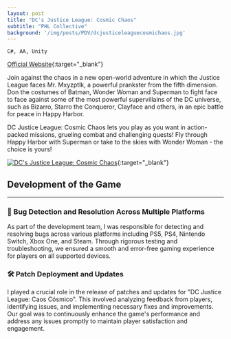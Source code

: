 ```yaml
---
layout: post
title: "DC's Justice League: Cosmic Chaos"
subtitle: "PHL Collective"
background: '/img/posts/PDV/dcjusticeleaguecosmichaos.jpg'
---
```


`C#, AA, Unity`

[Official Website](https://outrightgames.com/games/dcs-justice-league-cosmic-chaos/){:target="_blank"}

Join against the chaos in a new open-world adventure in which the Justice League faces Mr. Mxyzptlk, a powerful prankster from the fifth dimension. Don the costumes of Batman, Wonder Woman and Superman to fight face to face against some of the most powerful supervillains of the DC universe, such as Bizarro, Starro the Conqueror, Clayface and others, in an epic battle for peace in Happy Harbor.

DC Justice League: Cosmic Chaos lets you play as you want in action-packed missions, grueling combat and challenging quests! Fly through Happy Harbor with Superman or take to the skies with Wonder Woman - the choice is yours! 


[![DC's Justice League: Cosmic Chaos](https://img.youtube.com/vi/-iI9nvbJIi4/0.jpg)](https://www.youtube.com/watch?v=-iI9nvbJIi4){:target="_blank"}

## Development of the Game

---
### 🐞 Bug Detection and Resolution Across Multiple Platforms

As part of the development team, I was responsible for detecting and resolving bugs across various platforms including PS5, PS4, Nintendo Switch, Xbox One, and Steam. Through rigorous testing and troubleshooting, we ensured a smooth and error-free gaming experience for players on all supported devices.

### 🛠️ Patch Deployment and Updates

I played a crucial role in the release of patches and updates for "DC Justice League: Caos Cósmico". This involved analyzing feedback from players, identifying issues, and implementing necessary fixes and improvements. Our goal was to continuously enhance the game's performance and address any issues promptly to maintain player satisfaction and engagement.